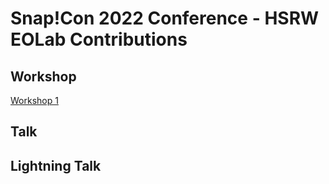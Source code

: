 # Snap!Con 2022 Conference - HSRW EOLab Contributions 

## Workshop 

[Workshop 1](Workshop_1.md)

## Talk

## Lightning Talk


